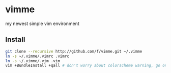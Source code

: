 vimme
=====

my newest simple vim environment

## Install

```bash
git clone --recursive http://github.com/f/vimme.git ~/.vimme
ln -s ~/.vimme/.vimrc .vimrc
ln -s ~/.vimme/.vim .vim
vim +BundleInstall +qall # don't worry about colorscheme warning, go on
```

